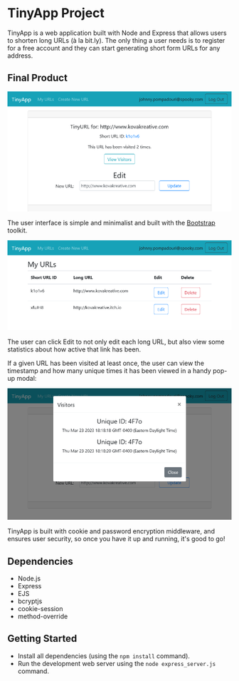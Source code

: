 # TinyApp Project

TinyApp is a web application built with Node and Express that allows users to shorten long URLs (à la bit.ly). The only thing a user needs is to register for a free account and they can start generating short form URLs for any address.

## Final Product


!["List of URLs associated with a user account"](./images/url-edit.png)

The user interface is simple and minimalist and built with the [Bootstrap](https://getbootstrap.com/) toolkit.

!["URL edit page"](./images/urls-page.png)

The user can click Edit to not only edit each long URL, but also view some statistics about how active that link has been.

If a given URL has been visited at least once, the user can view the timestamp and how many unique times it has been viewed in a handy pop-up modal:

!["Visitors modal"](./images/visitors.png)

TinyApp is built with cookie and password encryption middleware, and ensures user security, so once you have it up and running, it's good to go!

## Dependencies

- Node.js
- Express
- EJS
- bcryptjs
- cookie-session
- method-override

## Getting Started

- Install all dependencies (using the `npm install` command).
- Run the development web server using the `node express_server.js` command.